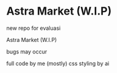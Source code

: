 # Astra Market (W.I.P)

new repo for evaluasi

Astra Market (W.I.P)

bugs may occur

full code by me (mostly)
css styling by ai
